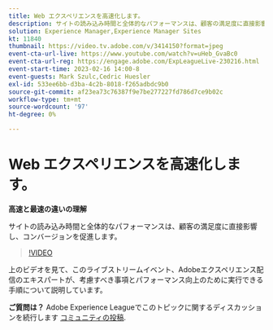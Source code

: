 ```yaml
---
title: Web エクスペリエンスを高速化します。
description: サイトの読み込み時間と全体的なパフォーマンスは、顧客の満足度に直接影響し、コンバージョンを促進します。
solution: Experience Manager,Experience Manager Sites
kt: 11840
thumbnail: https://video.tv.adobe.com/v/3414150?format=jpeg
event-cta-url-live: https://www.youtube.com/watch?v=uHeb_GvaBc0
event-cta-url-reg: https://engage.adobe.com/ExpLeagueLive-230216.html
event-start-time: 2023-02-16 14:00-8
event-guests: Mark Szulc,Cedric Huesler
exl-id: 533ee6bb-d3ba-4c2b-8018-f265adbdc9b0
source-git-commit: af23ea73c76387f9e7be277227fd786d7ce9b02c
workflow-type: tm+mt
source-wordcount: '97'
ht-degree: 0%

---
```


# Web エクスペリエンスを高速化します。

**高速と最速の違いの理解**

サイトの読み込み時間と全体的なパフォーマンスは、顧客の満足度に直接影響し、コンバージョンを促進します。

>[!VIDEO](https://video.tv.adobe.com/v/3414150/?quality=12&learn=on)

上のビデオを見て、このライブストリームイベント、Adobeエクスペリエンス配信のエキスパートが、考慮すべき事項とパフォーマンス向上のために実行できる手順について説明しています。

**ご質問は？** Adobe Experience Leagueでこのトピックに関するディスカッションを続行します [コミュニティの投稿](https://experienceleaguecommunities.adobe.com/t5/adobe-experience-manager/experience-league-live-post-session-discussion-speeding-up-your/m-p/575513#M36836).
